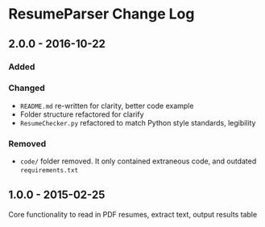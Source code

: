 # ResumeParser Change Log

## 2.0.0 - 2016-10-22

### Added


### Changed
 - `README.md` re-written for clarity, better code example
 - Folder structure refactored for clarify
 - `ResumeChecker.py` refactored to match Python style standards, legibility

### Removed
 - `code/` folder removed. It only contained extraneous code, and outdated `requirements.txt`

## 1.0.0 - 2015-02-25
Core functionality to read in PDF resumes, extract text, output results table